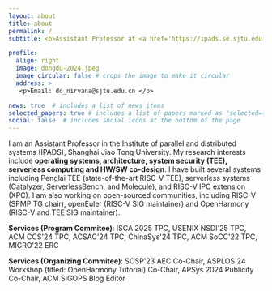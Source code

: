 ```yaml
---
layout: about
title: about
permalink: /
subtitle: <b>Assistant Professor at <a href='https://ipads.se.sjtu.edu.cn/'>IPADS Lab, Shanghai Jiao Tong University</a> </b>

profile:
  align: right
  image: dongdu-2024.jpeg
  image_circular: false # crops the image to make it circular
  address: >
   <p>Email: dd_nirvana@sjtu.edu.cn </p>

news: true  # includes a list of news items
selected_papers: true # includes a list of papers marked as "selected={true}"
social: false  # includes social icons at the bottom of the page
---
```


I am an Assistant Professor in the Institute of parallel and distributed systems (IPADS), Shanghai Jiao Tong University.
My research interests include <b>operating systems, architecture, system security (TEE), serverless computing and HW/SW co-design</b>.
I have built several systems including Penglai TEE (state-of-the-art RISC-V TEE), serverless systems (Catalyzer, ServerlessBench, and Molecule), and RISC-V IPC extension (XPC).
I am also working on open-sourced communities, including RISC-V (SPMP TG chair), openEuler (RISC-V SIG maintainer) and OpenHarmony (RISC-V and TEE SIG maintainer).

<b>Services (Program Commitee)</b>:
ISCA 2025 TPC,
USENIX NSDI'25 TPC, ACM CCS'24 TPC, ACSAC'24 TPC, ChinaSys'24 TPC, ACM SoCC'22 TPC, MICRO'22 ERC

<b>Services (Organizing Commitee)</b>:
SOSP'23 AEC Co-Chair,
ASPLOS'24 Workshop (titled: OpenHarmony Tutorial) Co-Chair,
APSys 2024 Publicity Co-Chair, ACM SIGOPS Blog Editor
